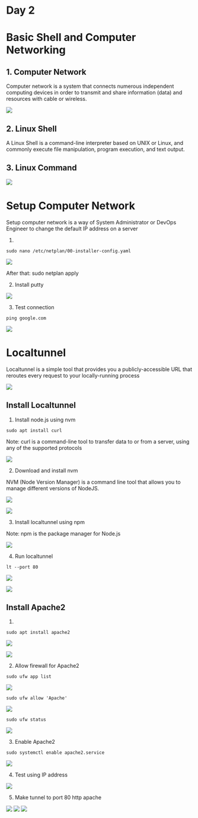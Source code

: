 # Day 2

# Basic Shell and Computer Networking

## 1. Computer Network

Computer network is a system that connects numerous independent computing devices in order to transmit and share information (data) and resources with cable or wireless.

![](./media/computer-networking-lan-service-500x500.jpg)

## 2. Linux Shell

A Linux Shell is a command-line interpreter based on UNIX or Linux, and commonly execute file manipulation, program execution, and text output. 

## 3. Linux Command

![](./media/linux.jpg)

# Setup Computer Network

Setup computer network is a way of System Administrator or DevOps Engineer to change the default IP address on a server

1.  

```
sudo nano /etc/netplan/00-installer-config.yaml
```

![](./media/1.png)

After that: sudo netplan apply

2. Install putty

![](./media/putty.JPG)

3. Test connection 

`ping google.com`

![](./media/13.png)

# Localtunnel

Localtunnel is a simple tool that provides you a publicly-accessible URL that reroutes every request to your locally-running process

![](./media/lt.png)

## Install Localtunnel

1. Install node.js using nvm

`sudo apt install curl`

Note: curl is a command-line tool to transfer data to or from a server, using any of the supported protocols

![](./media/16.png)

2. Download and install nvm

NVM (Node Version Manager) is a command line tool that allows you to manage different versions of NodeJS.

![](./media/17.png)

![](./media/30.png)

3. Install localtunnel using npm

Note: npm is the package manager for Node.js

![](./media/31.png)

4. Run localtunnel

`lt --port 80`

![](./media/54.png)

![](./media/33.png)


## Install Apache2

1. 

`sudo apt install apache2`

![](./media/35.png)

![](./media/36.png)

2. Allow firewall for Apache2

`sudo ufw app list`

![](./media/37.png)

`sudo ufw allow 'Apache'`

![](./media/38.png)

`sudo ufw status`

![](./media/39.png)

3. Enable Apache2

`sudo systemctl enable apache2.service`

![](./media/42.png)

4. Test using IP address

![](./media/43.png)

5. Make tunnel to port 80 http apache

![](./media/55.png)
![](./media/56.png)
![](./media/57.png)

